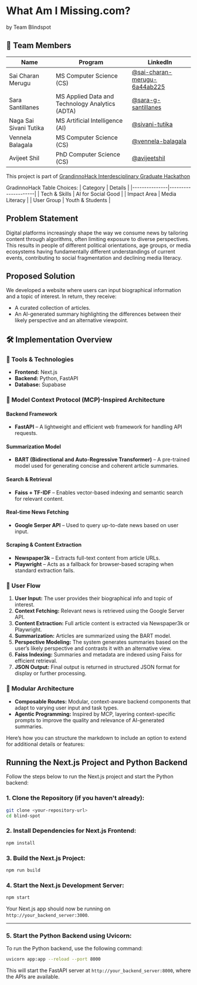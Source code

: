 # **What Am I Missing.com?**
by Team Blindspot

## 👥 Team Members
| Name                   | Program     | LinkedIn |
|------------------------|-------------|----------|
| Sai Charan Merugu      | MS Computer Science (CS) | [@sai-charan-merugu-6a44ab225](https://www.linkedin.com/in/sai-charan-merugu-6a44ab225/) |
| Sara Santillanes       | MS Applied Data and Technology Analytics (ADTA) | [@sara-g-santillanes](https://www.linkedin.com/in/sara-g-santillanes/) |
| Naga Sai Sivani Tutika | MS Artificial Intelligence (AI) | [@sivani-tutika](https://www.linkedin.com/in/sivani-tutika/) |
| Vennela Balagala       | MS Computer Science (CS) | [@vennela-balagala](https://www.linkedin.com/in/vennela-balagala/) |
| Avijeet Shil           | PhD Computer Science (CS) | [@avijeetshil](https://www.linkedin.com/in/avijeetshil/) |



This project is part of [GrandinnoHack Interdesciplinary Graduate Hackathon](https://www.gradinnohack.com/)

GradinnoHack Table Choices:
| Category      | Details             |
|---------------|---------------------|
| Tech & Skills | AI for Social Good  |
| Impact Area   | Media Literacy      |
| User Group    | Youth & Students    |

## Problem Statement

Digital platforms increasingly shape the way we consume news by tailoring content through algorithms, often limiting exposure to diverse perspectives. This results in people of different political orientations, age groups, or media ecosystems having fundamentally different understandings of current events, contributing to social fragmentation and declining media literacy.

## Proposed Solution
We developed a website where users can input biographical information and a topic of interest. In return, they receive:

- A curated collection of articles.
- An AI-generated summary highlighting the differences between their likely perspective and an alternative viewpoint.

## 🛠️ Implementation Overview

### 🔧 Tools & Technologies

- **Frontend:** Next.js  
- **Backend:** Python, FastAPI  
- **Database:** Supabase  

### 🧠 Model Context Protocol (MCP)-Inspired Architecture

#### Backend Framework
- **FastAPI** – A lightweight and efficient web framework for handling API requests.

#### Summarization Model
- **BART (Bidirectional and Auto-Regressive Transformer)** – A pre-trained model used for generating concise and coherent article summaries.

#### Search & Retrieval
- **Faiss + TF-IDF** – Enables vector-based indexing and semantic search for relevant content.

#### Real-time News Fetching
- **Google Serper API** – Used to query up-to-date news based on user input.

#### Scraping & Content Extraction
- **Newspaper3k** – Extracts full-text content from article URLs.  
- **Playwright** – Acts as a fallback for browser-based scraping when standard extraction fails.

### 🔄 User Flow

1. **User Input:** The user provides their biographical info and topic of interest.
2. **Context Fetching:** Relevant news is retrieved using the Google Server API.
3. **Content Extraction:** Full article content is extracted via Newspaper3k or Playwright.
4. **Summarization:** Articles are summarized using the BART model.
5. **Perspective Modeling:** The system generates summaries based on the user’s likely perspective and contrasts it with an alternative view.
6. **Faiss Indexing:** Summaries and metadata are indexed using Faiss for efficient retrieval.
7. **JSON Output:** Final output is returned in structured JSON format for display or further processing.

### 🧩 Modular Architecture

- **Composable Routes:** Modular, context-aware backend components that adapt to varying user input and task types.
- **Agentic Programming:** Inspired by MCP, layering context-specific prompts to improve the quality and relevance of AI-generated summaries.


Here’s how you can structure the markdown to include an option to extend for additional details or features:


## Running the Next.js Project and Python Backend

Follow the steps below to run the Next.js project and start the Python backend:

### 1. **Clone the Repository** (if you haven't already):
   ```bash
   git clone <your-repository-url>
   cd blind-spot
   ```

### 2. **Install Dependencies for Next.js Frontend:**
   ```bash
   npm install
   ```

### 3. **Build the Next.js Project:**
   ```bash
   npm run build
   ```

### 4. **Start the Next.js Development Server:**
   ```bash
   npm start
   ```

Your Next.js app should now be running on `http://your_backend_server:3000`.

---

### 5. **Start the Python Backend using Uvicorn:**
To run the Python backend, use the following command:

   ```bash
   uvicorn app:app --reload --port 8000
   ```

This will start the FastAPI server at `http://your_backend_server:8000`, where the APIs are available.




